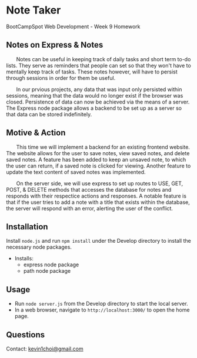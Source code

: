 # Note Taker
BootCampSpot Web Development - Week 9 Homework

## Notes on Express & Notes
&nbsp;&nbsp;&nbsp;&nbsp;&nbsp;&nbsp; Notes can be useful in keeping track of daily
tasks and short term to-do lists. They serve as reminders that people can set so that
they won't have to mentally keep track of tasks. These notes however, will have to
persist through sessions in order for them be useful.

&nbsp;&nbsp;&nbsp;&nbsp;&nbsp;&nbsp; In our prvious projects, any data that was input
only persisted within sessions, meaning that the data would no longer exist if the
browser was closed. Persistence of data can now be achieved via the means of a server.
The Express node package allows a backend to be set up as a server so that data can be
stored indefinitely.

## Motive & Action
&nbsp;&nbsp;&nbsp;&nbsp;&nbsp;&nbsp; This time we will implement a backend for an existing
frontend website. The website allows for the user to save notes, view saved notes, and
delete saved notes. A feature has been added to keep an unsaved note, to which the user can
return, if a saved note is clicked for viewing. Another feature to update the text content of
saved notes was implemented. 

&nbsp;&nbsp;&nbsp;&nbsp;&nbsp;&nbsp; On the server side, we will use express to set up 
routes to USE, GET, POST, & DELETE methods that accesses the database for notes and
responds with their respectice actions and responses. A notable feature is that if the user
tries to add a note with a title that exists within the database, the server will respond
with an error, alerting the user of the conflict.

## Installation
Install `node.js` and run `npm install` under the Develop directory to install the necessary node packages.

* Installs:
    - express node package 
    - path node package

## Usage
- Run `node server.js` from the Develop directory to start the local server.
- In a web browser, navigate to `http://localhost:3000/` to open the home page.

## Questions
Contact: kevin1choi@gmail.com